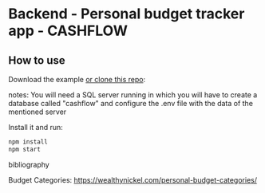 # Backend - Personal budget tracker app - CASHFLOW

## How to use

Download the example [or clone this repo](https://github.com/juanjparedez/challenge_backend.git):

notes: You will need a SQL server running in which you will have to create a database called "cashflow" and configure the .env file with the data of the mentioned server

Install it and run:

```sh
npm install
npm start
```

bibliography

Budget Categories: https://wealthynickel.com/personal-budget-categories/
